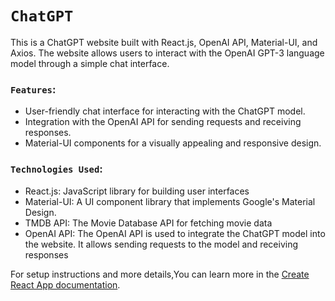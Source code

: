 # `ChatGPT`

This is a ChatGPT website built with React.js, OpenAI API, Material-UI, and Axios. The website allows users to interact with the OpenAI GPT-3 language model through a simple chat interface.

### `Features`:
- User-friendly chat interface for interacting with the ChatGPT model.
- Integration with the OpenAI API for sending requests and receiving responses.
- Material-UI components for a visually appealing and responsive design.

### `Technologies Used`: 
- React.js: JavaScript library for building user interfaces
- Material-UI: A UI component library that implements Google's Material Design.
- TMDB API: The Movie Database API for fetching movie data
- OpenAI API: The OpenAI API is used to integrate the ChatGPT model into the website.
  It allows sending requests to the model and receiving responses


For setup instructions and more details,You can learn more in the [Create React App documentation](https://facebook.github.io/create-react-app/docs/getting-started).



